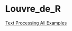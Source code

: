 # Louvre_de_R

[Text Processing All Examples](https://github.com/paigeshin/R-text-processing-code-library)
